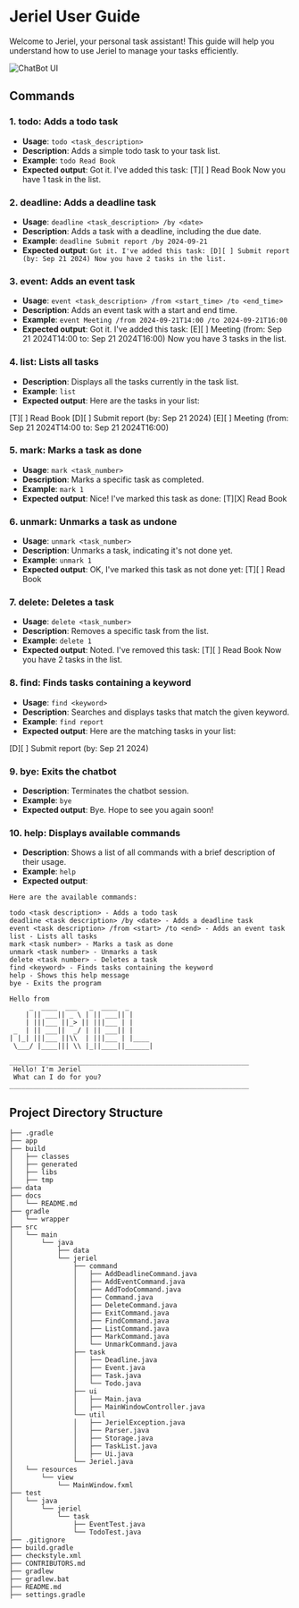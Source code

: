 # Jeriel User Guide

Welcome to Jeriel, your personal task assistant! This guide will help you understand how to use Jeriel to manage your tasks efficiently.


![ChatBot UI](Ui.png)


## Commands

### 1. **todo**: Adds a todo task
- **Usage**: `todo <task_description>`
- **Description**: Adds a simple todo task to your task list.
- **Example**: `todo Read Book`
- **Expected output**: Got it. I've added this task: [T][ ] Read Book Now you have 1 task in the list.


### 2. **deadline**: Adds a deadline task
- **Usage**: `deadline <task_description> /by <date>`
- **Description**: Adds a task with a deadline, including the due date.
- **Example**: `deadline Submit report /by 2024-09-21`
- **Expected output**: `Got it. I've added this task: [D][ ] Submit report (by: Sep 21 2024)
 Now you have 2 tasks in the list.`


### 3. **event**: Adds an event task
- **Usage**: `event <task_description> /from <start_time> /to <end_time>`
- **Description**: Adds an event task with a start and end time.
- **Example**: `event Meeting /from 2024-09-21T14:00 /to 2024-09-21T16:00`
- **Expected output**: Got it. I've added this task: [E][ ] Meeting (from: Sep 21 2024T14:00 to: Sep 21 2024T16:00) Now you have 3 tasks in the list.

### 4. **list**: Lists all tasks
- **Description**: Displays all the tasks currently in the task list.
- **Example**: `list`
- **Expected output**:
Here are the tasks in your list:

[T][ ] Read Book
[D][ ] Submit report (by: Sep 21 2024)
[E][ ] Meeting (from: Sep 21 2024T14:00 to: Sep 21 2024T16:00)

### 5. **mark**: Marks a task as done
- **Usage**: `mark <task_number>`
- **Description**: Marks a specific task as completed.
- **Example**: `mark 1`
- **Expected output**: Nice! I've marked this task as done: [T][X] Read Book

### 6. **unmark**: Unmarks a task as undone
- **Usage**: `unmark <task_number>`
- **Description**: Unmarks a task, indicating it's not done yet.
- **Example**: `unmark 1`
- **Expected output**: OK, I've marked this task as not done yet: [T][ ] Read Book

### 7. **delete**: Deletes a task
- **Usage**: `delete <task_number>`
- **Description**: Removes a specific task from the list.
- **Example**: `delete 1`
- **Expected output**:
Noted. I've removed this task: [T][ ] Read Book Now you have 2 tasks in the list.

### 8. **find**: Finds tasks containing a keyword
- **Usage**: `find <keyword>`
- **Description**: Searches and displays tasks that match the given keyword.
- **Example**: `find report`
- **Expected output**:
Here are the matching tasks in your list:

[D][ ] Submit report (by: Sep 21 2024)

### 9. **bye**: Exits the chatbot
- **Description**: Terminates the chatbot session.
- **Example**: `bye`
- **Expected output**: Bye. Hope to see you again soon!

### 10. **help**: Displays available commands
- **Description**: Shows a list of all commands with a brief description of their usage.
- **Example**: `help`
- **Expected output**:
```
Here are the available commands:

todo <task description> - Adds a todo task
deadline <task description> /by <date> - Adds a deadline task
event <task description> /from <start> /to <end> - Adds an event task
list - Lists all tasks
mark <task number> - Marks a task as done
unmark <task number> - Unmarks a task
delete <task number> - Deletes a task
find <keyword> - Finds tasks containing the keyword
help - Shows this help message
bye - Exits the program
```

```
Hello from
     _  ____  ___   _  ____  _      
    | || ___|| _ \ | || ___|| |     
    | |||___ ||_> || |||___ | |     
 _  | || ___||  _/ | || ___|| |     
| |_| |||___ ||\\  | |||___ | |____ 
 \___/ |____||| \\ |_||____||______|

____________________________________________________________
 Hello! I'm Jeriel
 What can I do for you?
____________________________________________________________
```


## Project Directory Structure
```
├── .gradle
├── app
├── build
│   ├── classes
│   ├── generated
│   ├── libs
│   ├── tmp
├── data
├── docs
│   └── README.md
├── gradle
│   └── wrapper
├── src
│   └── main
│       └── java
│           ├── data
│           └── jeriel
│               ├── command
│               │   ├── AddDeadlineCommand.java
│               │   ├── AddEventCommand.java
│               │   ├── AddTodoCommand.java
│               │   ├── Command.java
│               │   ├── DeleteCommand.java
│               │   ├── ExitCommand.java
│               │   ├── FindCommand.java
│               │   ├── ListCommand.java
│               │   ├── MarkCommand.java
│               │   └── UnmarkCommand.java
│               ├── task
│               │   ├── Deadline.java
│               │   ├── Event.java
│               │   ├── Task.java
│               │   └── Todo.java
│               ├── ui
│               │   ├── Main.java
│               │   ├── MainWindowController.java
│               └── util
│               │   ├── JerielException.java
│               │   ├── Parser.java
│               │   ├── Storage.java
│               │   ├── TaskList.java 
│               │   ├── Ui.java 
│               └── Jeriel.java
│   └── resources
│       └── view
│           └── MainWindow.fxml
├── test
│   └── java
│       └── jeriel
│           └── task
│               ├── EventTest.java
│               └── TodoTest.java
├── .gitignore
├── build.gradle
├── checkstyle.xml
├── CONTRIBUTORS.md
├── gradlew
├── gradlew.bat
├── README.md
├── settings.gradle
